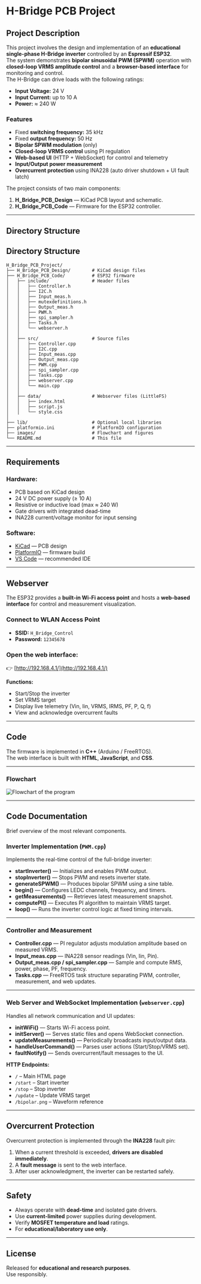 # H-Bridge PCB Project

## Project Description
This project involves the design and implementation of an **educational single-phase H-Bridge inverter** controlled by an **Espressif ESP32**.  
The system demonstrates **bipolar sinusoidal PWM (SPWM)** operation with **closed-loop VRMS amplitude control** and a **browser-based interface** for monitoring and control.  
The H-Bridge can drive loads with the following ratings:

- **Input Voltage:** 24 V  
- **Input Current:** up to 10 A  
- **Power:** ≈ 240 W  

### Features
- Fixed **switching frequency:** 35 kHz  
- Fixed **output frequency:** 50 Hz  
- **Bipolar SPWM modulation** (only)  
- **Closed-loop VRMS control** using PI regulation  
- **Web-based UI** (HTTP + WebSocket) for control and telemetry  
- **Input/Output power measurement**  
- **Overcurrent protection** using INA228 (auto driver shutdown + UI fault latch)  

The project consists of two main components:  
1. **H_Bridge_PCB_Design** — KiCad PCB layout and schematic.  
2. **H_Bridge_PCB_Code** — Firmware for the ESP32 controller.

---

## Directory Structure

<h2>Directory Structure</h2>
<pre><code>H_Bridge_PCB_Project/
├── H_Bridge_PCB_Design/        # KiCad design files
├── H_Bridge_PCB_Code/          # ESP32 firmware
│   ├── include/                # Header files
│   │   ├── Controller.h
│   │   ├── I2C.h
│   │   ├── Input_meas.h
│   │   ├── mutexdefinitions.h
│   │   ├── Output_meas.h
│   │   ├── PWM.h
│   │   ├── spi_sampler.h
│   │   ├── Tasks.h
│   │   └── webserver.h
│   │
│   ├── src/                    # Source files
│   │   ├── Controller.cpp
│   │   ├── I2C.cpp
│   │   ├── Input_meas.cpp
│   │   ├── Output_meas.cpp
│   │   ├── PWM.cpp
│   │   ├── spi_sampler.cpp
│   │   ├── Tasks.cpp
│   │   ├── webserver.cpp
│   │   └── main.cpp
│   │
│   ├── data/                   # Webserver files (LittleFS)
│   │   ├── index.html
│   │   ├── script.js
│   │   └── style.css
│
├── lib/                        # Optional local libraries
├── platformio.ini              # PlatformIO configuration
├── images/                     # Flowchart and figures
└── README.md                   # This file
</code></pre>


---

## Requirements

### Hardware:
- PCB based on KiCad design  
- 24 V DC power supply (≥ 10 A)  
- Resistive or inductive load (max ≈ 240 W)  
- Gate drivers with integrated dead-time  
- INA228 current/voltage monitor for input sensing  

### Software:
- [KiCad](https://www.kicad.org/) — PCB design  
- [PlatformIO](https://platformio.org/) — firmware build  
- [VS Code](https://code.visualstudio.com/) — recommended IDE  

---

## Webserver
The ESP32 provides a **built-in Wi-Fi access point** and hosts a **web-based interface** for control and measurement visualization.

### Connect to WLAN Access Point
- **SSID:** `H_Bridge_Control`  
- **Password:** `12345678`

### Open the web interface:
👉 [http://192.168.4.1/](http://192.168.4.1/)

**Functions:**
- Start/Stop the inverter  
- Set VRMS target  
- Display live telemetry (Vin, Iin, VRMS, IRMS, PF, P, Q, f)  
- View and acknowledge overcurrent faults  

---

## Code
The firmware is implemented in **C++** (Arduino / FreeRTOS).  
The web interface is built with **HTML**, **JavaScript**, and **CSS**.

---

### Flowchart
![Flowchart of the program](images/Flowchart.png)

---

## Code Documentation
Brief overview of the most relevant components.

### Inverter Implementation (`PWM.cpp`)
Implements the real-time control of the full-bridge inverter:

- **startInverter()** — Initializes and enables PWM output.  
- **stopInverter()** — Stops PWM and resets inverter state.  
- **generateSPWM()** — Produces bipolar SPWM using a sine table.  
- **begin()** — Configures LEDC channels, frequency, and timers.  
- **getMeasurements()** — Retrieves latest measurement snapshot.  
- **computePI()** — Executes PI algorithm to maintain VRMS target.  
- **loop()** — Runs the inverter control logic at fixed timing intervals.  

---

### Controller and Measurement
- **Controller.cpp** — PI regulator adjusts modulation amplitude based on measured VRMS.  
- **Input_meas.cpp** — INA228 sensor readings (Vin, Iin, Pin).  
- **Output_meas.cpp / spi_sampler.cpp** — Sample and compute RMS, power, phase, PF, frequency.  
- **Tasks.cpp** — FreeRTOS task structure separating PWM, controller, measurement, and web updates.  

---

### Web Server and WebSocket Implementation (`webserver.cpp`)
Handles all network communication and UI updates:

- **initWiFi()** — Starts Wi-Fi access point.  
- **initServer()** — Serves static files and opens WebSocket connection.  
- **updateMeasurements()** — Periodically broadcasts input/output data.  
- **handleUserCommand()** — Parses user actions (Start/Stop/VRMS set).  
- **faultNotify()** — Sends overcurrent/fault messages to the UI.  

**HTTP Endpoints:**
- `/` – Main HTML page  
- `/start` – Start inverter  
- `/stop` – Stop inverter  
- `/update` – Update VRMS target  
- `/bipolar.png` – Waveform reference  

---

## Overcurrent Protection
Overcurrent protection is implemented through the **INA228** fault pin:  
1. When a current threshold is exceeded, **drivers are disabled immediately**.  
2. A **fault message** is sent to the web interface.  
3. After user acknowledgment, the inverter can be restarted safely.  

---

## Safety
- Always operate with **dead-time** and isolated gate drivers.  
- Use **current-limited** power supplies during development.  
- Verify **MOSFET temperature and load** ratings.  
- For **educational/laboratory use only**.

---

## License
Released for **educational and research purposes**.  
Use responsibly.
